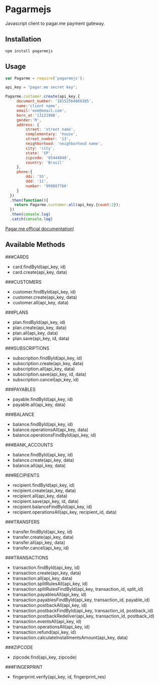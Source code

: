 # Pagarmejs
Javascript client to pagar.me payment gateway.

## Installation

    npm install pagarmejs

## Usage


```js
var Pagarme = require('pagarmejs');

api_key = "pagar.me secret key";

Pagarme.customer.create(api_key,{
     document_number: '18152564000105',
     name:'client name',
     email:'eee@email.com',
     born_at:'13121988',
     gender:'M',
     address: {
         street: 'street name',
         complementary: 'house',
         street_number: '13',
         neighborhood: 'neighborhood name',
         city: 'city',
         state: 'SP',
         zipcode: '05444040',
         country: 'Brasil'
     },
     phone:{
         ddi: '55',
         ddd: '11',
         number: '999887766'
     }
  })
  .then(function(){
    return Pagarme.customer.all(api_key,{count:2});
  })
  .then(console.log)
  .catch(console.log)


```
[Pagar.me official documentation!](https://docs.pagar.me/api/)

## Available Methods

###CARDS
- card.findById(api_key, id)
- card.create(api_key, data)

###CUSTOMERS
- customer.findById(api_key, id)
- customer.create(api_key, data)
- customer.all(api_key, data)

###PLANS
- plan.findById(api_key, id)
- plan.create(api_key, data)
- plan.all(api_key, data)
- plan.save(api_key, id, data)

###SUBSCRIPTIONS
- subscription.findById(api_key, id)
- subscription.create(api_key, data)
- subscription.all(api_key, data)
- subscription.save(api_key, id, data)
- subscription.cancel(api_key, id)

###PAYABLES
- payable.findById(api_key, id)
- payable.all(api_key, data)

###BALANCE
- balance.findById(api_key, id)
- balance.operationsAll(api_key, data)
- balance.operationsFindById(api_key, id)

###BANK_ACCOUNTS
- balance.findById(api_key, id)
- balance.create(api_key, data)
- balance.all(api_key, data)

###RECIPIENTS
- recipient.findById(api_key, id)
- recipient.create(api_key, data)
- recipient.all(api_key, data)
- recipient.save(api_key, id, data)
- recipient.balanceFindById(api_key, id)
- recipient.operationsAll(api_key, recipient_id, data)

###TRANSFERS
- transfer.findById(api_key, id)
- transfer.create(api_key, data)
- transfer.all(api_key, data)
- transfer.cancel(api_key, id)

###TRANSACTIONS
- transaction.findById(api_key, id)
- transaction.create(api_key, data)
- transaction.all(api_key, data)
- transaction.splitRulesAll(api_key, id)
- transaction.splitRulesFindById(api_key, transaction_id, split_id)
- transaction.payablesAll(api_key, id)
- transaction.payablesFindById(api_key, transaction_id, payable_id)
- transaction.postbackAll(api_key, id)
- transaction.postbackFindById(api_key, transaction_id, postback_id)
- transaction.postbackRedeliver(api_key, transaction_id, postback_id)
- transaction.eventsAll(api_key, id)
- transaction.operationsAll(api_key, id)
- transaction.refund(api_key, id)
- transaction.calculateInstallmentsAmount(api_key, data)

###ZIPCODE
- zipcode.find(api_key, zipcode)

###FINGERPRINT
- fingerprint.verify(api_key, id, fingerprint_res)
